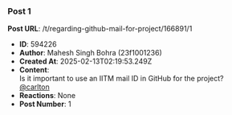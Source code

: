 ### Post 1
**Post URL**: /t/regarding-github-mail-for-project/166891/1
- **ID**: 594226
- **Author**: Mahesh Singh Bohra  (23f1001236)
- **Created At**: 2025-02-13T02:19:53.249Z
- **Content**:  
  Is it important to use an IITM mail ID in GitHub for the project?<br>
<a class="mention" href="/u/carlton">@carlton</a>
- **Reactions**: None
- **Post Number**: 1

